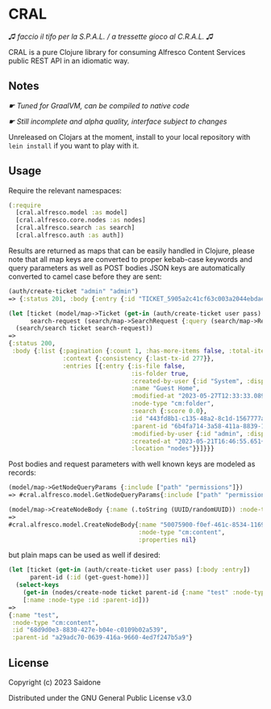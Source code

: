 # CRAL
*♫ faccio il tifo per la S.P.A.L. / a tressette gioco al C.R.A.L. ♫*

CRAL is a pure Clojure library for consuming Alfresco Content Services public REST API in an idiomatic way.
## Notes
*☛ Tuned for GraalVM, can be compiled to native code*

*☛ Still incomplete and alpha quality, interface subject to changes*

Unreleased on Clojars at the moment, install to your local repository with `lein install` if you want to play with it.
## Usage
Require the relevant namespaces:
```clojure
(:require
  [cral.alfresco.model :as model]
  [cral.alfresco.core.nodes :as nodes]
  [cral.alfresco.search :as search]
  [cral.alfresco.auth :as auth])
```
Results are returned as maps that can be easily handled in Clojure, please note that all map keys are converted to proper kebab-case keywords and query parameters as well as POST bodies JSON keys are automatically converted to camel case before they are sent: 
```clojure
(auth/create-ticket "admin" "admin")
=> {:status 201, :body {:entry {:id "TICKET_5905a2c41cf63c003a2044ebdae69aa48691fdc8", :user-id "admin"}}}

(let [ticket (model/map->Ticket (get-in (auth/create-ticket user pass) [:body :entry]))
      search-request (search/map->SearchRequest {:query (search/map->RequestQuery {:query "PATH:'app:company_home/app:guest_home'"})})]
  (search/search ticket search-request))
=>
{:status 200,
 :body {:list {:pagination {:count 1, :has-more-items false, :total-items 1, :skip-count 0, :max-items 100},
               :context {:consistency {:last-tx-id 277}},
               :entries [{:entry {:is-file false,
                                  :is-folder true,
                                  :created-by-user {:id "System", :display-name "System"},
                                  :name "Guest Home",
                                  :modified-at "2023-05-27T12:33:33.089+0000",
                                  :node-type "cm:folder",
                                  :search {:score 0.0},
                                  :id "443fd8b1-c135-48a2-8c1d-1567777aaa19",
                                  :parent-id "6b4fa714-3a58-411a-8839-179f8e01f728",
                                  :modified-by-user {:id "admin", :display-name "Administrator"},
                                  :created-at "2023-05-21T16:46:55.651+0000",
                                  :location "nodes"}}]}}}
```
Post bodies and request parameters with well known keys are modeled as records:
```clojure
(model/map->GetNodeQueryParams {:include ["path" "permissions"]})
=> #cral.alfresco.model.GetNodeQueryParams{:include ["path" "permissions"], :relative-path nil, :fields nil}

(model/map->CreateNodeBody {:name (.toString (UUID/randomUUID)) :node-type "cm:content"})
=>
#cral.alfresco.model.CreateNodeBody{:name "50075900-f0ef-461c-8534-116945f29b58",
                                    :node-type "cm:content",
                                    :properties nil}
```
but plain maps can be used as well if desired:
```clojure
(let [ticket (get-in (auth/create-ticket user pass) [:body :entry])
      parent-id (:id (get-guest-home))]
  (select-keys
    (get-in (nodes/create-node ticket parent-id {:name "test" :node-type "cm:content"}) [:body :entry])
    [:name :node-type :id :parent-id]))
=>
{:name "test",
 :node-type "cm:content",
 :id "68d9d0e3-8830-427e-b04e-c0109b02a539",
 :parent-id "a29adc70-0639-416a-9660-4ed7f247b5a9"}
```
## License
Copyright (c) 2023 Saidone

Distributed under the GNU General Public License v3.0